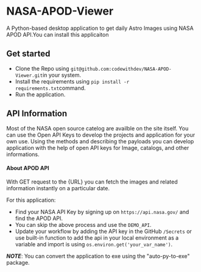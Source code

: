 # NASA-APOD-Viewer

A Python-based desktop application to get daily Astro Images using NASA APOD API.You can install this applicaiton

## Get started

- Clone the Repo using `git@github.com:codewithdev/NASA-APOD-Viewer.git`in your system.
- Install the requirements using `pip install -r requirements.txt`command.
- Run the application.

## API Information

Most of the NASA open source catelog are availble on the site itself. You can use the Open API Keys to develop the projects and application for your own use. Using the methods and describing the payloads you can develop application with the help of open API keys for Image, catalogs, and other informations.

#### About APOD API

With GET request to the {URL} you can fetch the images and related information instantly on a particular date.

For this application:

- Find your NASA API Key by signing up on `https://api.nasa.gov/` and find the APOD API.
- You can skip the above process and use the `DEMO_API`.
- Update your workflow by adding the API key in the GitHub `/Secrets` or use built-in function to add the api in your local environment as a variable and import is using `os.environ.get('your_var_name')`.

**_NOTE_**: You can convert the application to exe using the "auto-py-to-exe" package.
